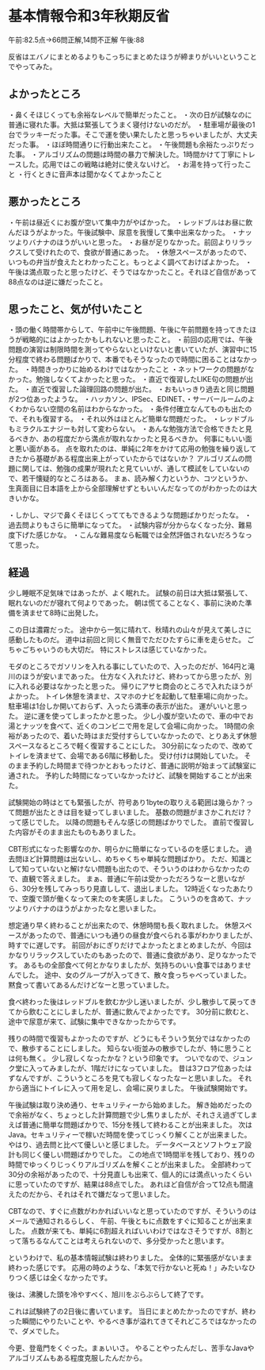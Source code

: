 # 基本情報令和3年秋期反省

午前:82.5点→66問正解,14問不正解
午後:88

反省はエバノにまとめるよりもこっちにまとめたほうが締まりがいいということでやってみた。

## よかったところ

・鼻くそほじくっても余裕なレベルで簡単だったこと。
・次の日が試験なのに普通に寝れた事。大抵は緊張してうまく寝付けないのだが。
・駐車場が最後の1台でラッキーだった事。そこで運を使い果たしたと思っちゃいましたが、大丈夫だった事。
・ほぼ時間通りに行動出来たこと。
・午後問題も余裕たっぷりだった事。
・アルゴリズムの問題は時間の暴力で解決した。1時間かけて丁寧にトレースした。応用ではこの戦略は絶対に使えないけど。
・お湯を持って行ったこと
・行くときに音声本は聞かなくてよかったこと

## 悪かったところ

・午前は昼近くにお腹が空いて集中力がやばかった。
・レッドブルはお昼に飲んだほうがよかった。午後試験中、尿意を我慢して集中出来なかった。
・ナッツよりバナナのほうがいいと思った。
・お昼が足りなかった。前回よりリラックスして受けれたので、食欲が普通にあった。
・休憩スペースがあったので、いつもの弁当が食えたとわかったこと。もっとよく調べておけばよかった。
・午後は満点取ったと思ったけど、そうではなかったこと。それほど自信があって88点なのは逆に嫌だったこと。

## 思ったこと、気が付いたこと

・頭の働く時間帯からして、午前中に午後問題、午後に午前問題を持ってきたほうが戦略的にはよかったかもしれないと思ったこと。
・前回の応用では、午後問題の演習は制限時間を測ってやらないといけないと書いていたが、演習中に15分程度で終わる問題ばかりで、本番でもそうなったので時間に困ることはなかった。
・時間きっかりに始めるわけではなかったこと
・ネットワークの問題がなかった。勉強しなくてよかったと思った。
・直近で復習したLIKE句の問題が出た。
・直近で復習した論理回路の問題が出た。
・おもいっきり過去と同じ問題が2つ位あったような。
・ハッカソン、IPSec、EDINET、・サーバールームのよくわからない空間の名前はわからなかった。
・条件付確立なんてものも出たので、それも復習する。
・それ以外はほとんど簡単な問題だった。
・レッドブルもミラクルエナジーも対して変わらない。
・あんな勉強方法で合格できたと見るべきか、あの程度だから満点が取れなかったと見るべきか。
何事にもいい面と悪い面がある。
点を取れたのは、単純に2年をかけて応用の勉強を繰り返してきたから基礎がある程度出来上がっていたからではないか？
アルゴリズムの問題に関しては、勉強の成果が現れたと見ていいが、通して模試をしていないので、若干懐疑的なところはある。
まぁ、読み解く力というか、コツというか、生真面目に日本語を上から全部理解せずともいいんだなってのがわかったのは大きいかな。

・しかし、マジで鼻くそほじくっててもできるような問題ばかりだったな。
・過去問よりもさらに簡単になってた。
・試験内容が分からなくなった分、難易度下げた感じかな。
・こんな難易度なら転職では全然評価されないだろうなって思った。

## 経過

少し睡眠不足気味ではあったが、よく眠れた。
試験の前日は大抵は緊張して、眠れないのだが寝れて何よりであった。
朝は慌てることなく、事前に決めた準備を済ませて8時に出発した。

この日は濃霧だった。
途中から一気に晴れて、秋晴れの山々が見えて美しさに感動したものだ。
道中は前回と同じく無音でただひたすらに車を走らせた。
ごちゃごちゃいうのも大切だ。
特にストレスは感じていなかった。

モダのところでガソリンを入れる事にしていたので、入ったのだが、164円と滝川のほうが安いまであった。
仕方なく入れたけど、終わってから思ったが、別に入れる必要はなかったと思った。
帰りにアサヒ商会のところで入れたほうがよかった。
トイレ休憩を済ませ、スマホのナビを起動して駐車場に向かった。
駐車場は1台しか開いておらず、入ったら満車の表示が出た。
運がいいと思った。
逆に運を使ってしまったかと思った。
少し小腹が空いたので、車の中でお湯とナッツを食べて、近くのコンビニで用を足して会場に向かった。
1時間の余裕があったので、着いた時はまだ受付すらしていなかったので、とりあえず休憩スペースなるところで軽く復習することにした。
30分前になったので、改めてトイレを済ませて、会場である6階に移動した。
受け付けは開始していた。
そのまま予約した時間まで待つかとおもったけど、普通に説明が始まって試験室に通された。
予約した時間になっていなかったけど、試験を開始することが出来た。

試験開始の時はとても緊張したが、符号あり1byteの取りえる範囲は幾らか？って問題が出たときは目を疑ってしまいました。
基数の問題がまさかこれだけ？って感じでした。
以降の問題もそんな感じの問題ばかりでした。
直前で復習した内容がそのまま出たものもありました。

CBT形式になった影響なのか、明らかに簡単になっているのを感じました。
過去問ほど計算問題は出ないし、めちゃくちゃ単純な問題ばかり。
ただ、知識として知っていないと解けない問題も出たので、そういうのはわからなかったので、直観で答えました。
まぁ、普通に午前は受かっただろうなーと思いながら、30分を残してみっちり見直しして、退出しました。
12時近くなったあたりで、空腹で頭が働くなって来たのを実感しました。
こういうのを含めて、ナッツよりバナナのほうがよかったなと思いました。

想定通り早く終わることが出来たので、休憩時間も長く取れました。
休憩スペースがあったので、普通にいつも通りの昼食が食べられる事がわかりましたが、時すでに遅しです。
前回がおにぎりだけでよかったとまとめましたが、今回はかなりリラックスしていたのもあったので、普通に食欲があり、足りなかったです。
あるもの全部食べて何とかなりましたが、気持ちのいい食事ではありませんでした。
途中、女のグループが入ってきて、散々食っちゃべっていました。
黙食って書いてあるんだけどなーと思っていました。

食べ終わった後はレッドブルを飲むか少し迷いましたが、少し散歩して戻ってきてから飲むことにしましたが、普通に飲んでよかったです。
30分前に飲むと、途中で尿意が来て、試験に集中できなかったからです。

残りの時間で復習もよかったのですが、どうにもそういう気分ではなかったので、散歩することにしました。
知らない街並みの散歩でしたが、特に思うことは何も無く。
少し寂しくなったかな？という印象です。
ついでなので、ジュンク堂に入ってみましたが、1階だけになっていました。
昔は3フロア位あったはずなんですが、こういうところを見ても寂しくなったなーと思いました。
それから適当にトイレに入って用を足し、会場に戻りました。
午後試験開始です。

午後試験は取り決め通り、セキュリティーから始めました。
解き始めだったので余裕がなく、ちょっとした計算問題で少し焦りましたが、それさえ過ぎてしまえば普通に簡単な問題ばかりで、15分を残して終わることが出来ました。
次はJava。セキュリティーで稼いだ時間を使ってじっくり解くことが出来ました。
やはり、過去問と比べて優しいと感じました。
データベースとソフトウェア設計も同じく優しい問題ばかりでした。
この地点で1時間半を残しており、残りの時間でゆっくりじっくりアルゴリズムを解くことが出来ました。
全部終わって30分の余裕があったので、十分見直しも出来て、個人的には満点いったくらいに思っていたのですが、結果は88点でした。
あれほど自信が合って12点も間違えたのだから、それはそれで嫌だなって思いました。

CBTなので、すぐに点数がわかればいいなと思っていたのですが、そういうのはメールで通知されるらしく、
午前、午後ともに点数をすぐに知ることが出来ました。
点数が来ても、単純に6割超えればいいわけではなさそうですが、8割とって落ちるなんてことは考えられないので、多分受かったと思います。

というわけで、私の基本情報試験は終わりました。
全体的に緊張感がないまま終わった感じです。
応用の時のような、「本気で行かないと死ぬ！」みたいなひりつく感じは全くなかったです。

後は、沸騰した頭を冷やすべく、旭川をぶらぶらして終了です。

これは試験終了の2日後に書いています。
当日にまとめたかったのですが、終わった瞬間にやりたいことや、やるべき事が溢れてきてそれどころではなかったので、ダメでした。

今更、登竜門をくぐった。まぁいいさ。
やることやったんだし、苦手なJavaやアルゴリズムもある程度克服したんだから。
